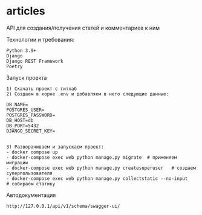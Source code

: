 # articles

API для создания/получения статей и комментариев к ним

Технологии и требования:
```
Python 3.9+
Django
Django REST Framework
Poetry
```

Запуск проекта
```
1) Скачать проект с гитхаб
2) Создаем в корне .env и добавляем в него следующие данные:

DB_NAME=     
POSTGRES_USER=      
POSTGRES_PASSWORD=      
DB_HOST=db
DB_PORT=5432
DJANGO_SECRET_KEY=


3) Разворачиваем и запускаем проект:
- docker compose up
- docker-compose exec web python manage.py migrate  # применяем миграции
- docker-compose exec web python manage.py createsuperuser   # создаем суперпользователя
- docker-compose exec web python manage.py collectstatic --no-input     # собираем статику
```

Автодокументация
```
http://127.0.0.1/api/v1/schema/swagger-ui/
```
